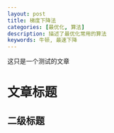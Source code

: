 ```yaml
---
layout: post
title: 梯度下降法
categories: [最优化, 算法]
description: 描述了最优化常用的算法
keywords: 牛顿, 最速下降
---
```


这只是一个测试的文章
# 文章标题
## 二级标题